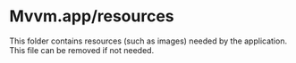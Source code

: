 # Mvvm.app/resources

This folder contains resources (such as images) needed by the application. This file can
be removed if not needed.
